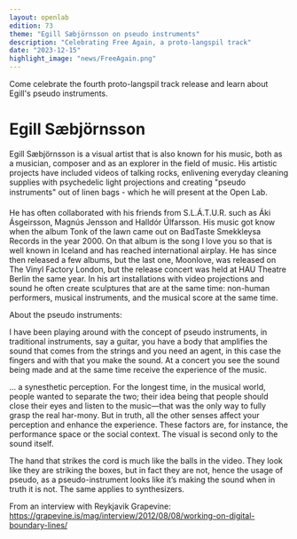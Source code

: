 ```yaml
---
layout: openlab
edition: 73
theme: "Egill Sæbjörnsson on pseudo instruments"
description: "Celebrating Free Again, a proto-langspil track"
date: "2023-12-15"
highlight_image: "news/FreeAgain.png"
---
```


<script>
    import CaptionedImage from "../../components/Images/CaptionedImage.svelte"
</script>

Come celebrate the fourth proto-langspil track release and learn about Egill's pseudo instruments. 

# Egill Sæbjörnsson

Egill Sæbjörnsson is a visual artist that is also known for his music, both as a musician, composer and as an explorer in the field of music. His artistic projects have included videos of talking rocks, enlivening everyday cleaning supplies with psychedelic light projections and creating "pseudo instruments" out of linen bags - which he will present at the Open Lab.

He has often collaborated with his friends from S.L.Á.T.U.R. such as Áki Ásgeirsson, Magnús Jensson and Halldór Úlfarsson. His music got know when the album Tonk of the lawn came out on BadTaste Smekkleysa Records in the year 2000. On that album is the song I love you so that is well known in Iceland and has reached international airplay. He has since then released a few albums, but the last one, Moonlove, was released on The Vinyl Factory London, but the release concert was held at HAU Theatre Berlin the same year. In his art installations with video projections and sound he often create sculptures that are at the same time: non-human performers, musical instruments, and the musical score at the same time.

<CaptionedImage
    src="news/FreeAgain.png"
    alt="A yellow artwork in a proto-langspil release frame" 
    caption="Free Again - Egill Sæbjörnsson"/>

About the pseudo instruments: 

I have been playing around with the concept of pseudo instruments, in traditional instruments, say a guitar, you have a body that amplifies the sound that comes from the strings and you need an agent, in this case the fingers and with that you make the sound. At a concert you see the sound being made and at the same time receive the experience of the music.

... a synesthetic perception. For the longest time, in the musical world, people wanted to separate the two; their idea being that people should close their eyes and listen to the music—that was the only way to fully grasp the real har-mony. But in truth, all the other senses affect your perception and enhance the experience. These factors are, for instance, the performance space or the social context. The visual is second only to the sound itself.

The hand that strikes the cord is much like the balls in the video. They look like they are striking the boxes, but in fact they are not, hence the usage of pseudo, as a pseudo-instrument looks like it’s making the sound when in truth it is not. The same applies to synthesizers.

From an interview with Reykjavik Grapevine: https://grapevine.is/mag/interview/2012/08/08/working-on-digital-boundary-lines/
